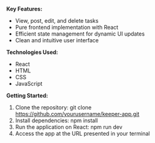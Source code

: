 **Key Features:**
- View, post, edit, and delete tasks
- Pure frontend implementation with React
- Efficient state management for dynamic UI updates
- Clean and intuitive user interface

**Technologies Used:**
- React
- HTML
- CSS
- JavaScript

**Getting Started:**
1. Clone the repository: git clone https://github.com/yourusername/keeper-app.git
2. Install dependencies: npm install
3. Run the application on React: npm run dev 
4. Access the app at the URL presented in your terminal
